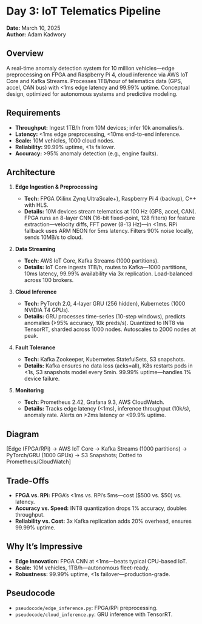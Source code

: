 # Day 3: IoT Telematics Pipeline
**Date:** March 10, 2025  
**Author:** Adam Kadwory  

## Overview
A real-time anomaly detection system for 10 million vehicles—edge preprocessing on FPGA and Raspberry Pi 4, cloud inference via AWS IoT Core and Kafka Streams. Processes 1TB/hour of telematics data (GPS, accel, CAN bus) with <1ms edge latency and 99.99% uptime. Conceptual design, optimized for autonomous systems and predictive modeling.

## Requirements
- **Throughput:** Ingest 1TB/h from 10M devices; infer 10k anomalies/s.
- **Latency:** <1ms edge preprocessing, <10ms end-to-end inference.
- **Scale:** 10M vehicles, 1000 cloud nodes.
- **Reliability:** 99.99% uptime, <1s failover.
- **Accuracy:** >95% anomaly detection (e.g., engine faults).

## Architecture
1. **Edge Ingestion & Preprocessing**  
   - **Tech:** FPGA (Xilinx Zynq UltraScale+), Raspberry Pi 4 (backup), C++ with HLS.  
   - **Details:** 10M devices stream telematics at 100 Hz (GPS, accel, CAN). FPGA runs an 8-layer CNN (16-bit fixed-point, 128 filters) for feature extraction—velocity diffs, FFT power (8-13 Hz)—in <1ms. RPi fallback uses ARM NEON for 5ms latency. Filters 90% noise locally, sends 10MB/s to cloud.

2. **Data Streaming**  
   - **Tech:** AWS IoT Core, Kafka Streams (1000 partitions).  
   - **Details:** IoT Core ingests 1TB/h, routes to Kafka—1000 partitions, 10ms latency, 99.99% availability via 3x replication. Load-balanced across 100 brokers.

3. **Cloud Inference**  
   - **Tech:** PyTorch 2.0, 4-layer GRU (256 hidden), Kubernetes (1000 NVIDIA T4 GPUs).  
   - **Details:** GRU processes time-series (10-step windows), predicts anomalies (>95% accuracy, 10k preds/s). Quantized to INT8 via TensorRT, sharded across 1000 nodes. Autoscales to 2000 nodes at peak.

4. **Fault Tolerance**  
   - **Tech:** Kafka Zookeeper, Kubernetes StatefulSets, S3 snapshots.  
   - **Details:** Kafka ensures no data loss (acks=all), K8s restarts pods in <1s, S3 snapshots model every 5min. 99.99% uptime—handles 1% device failure.

5. **Monitoring**  
   - **Tech:** Prometheus 2.42, Grafana 9.3, AWS CloudWatch.  
   - **Details:** Tracks edge latency (<1ms), inference throughput (10k/s), anomaly rate. Alerts on >2ms latency or <99.9% uptime.

## Diagram
[Edge (FPGA/RPi) → AWS IoT Core → Kafka Streams (1000 partitions) → PyTorch/GRU (1000 GPUs) → S3 Snapshots; Dotted to Prometheus/CloudWatch]

## Trade-Offs
- **FPGA vs. RPi:** FPGA’s <1ms vs. RPi’s 5ms—cost ($500 vs. $50) vs. latency.
- **Accuracy vs. Speed:** INT8 quantization drops 1% accuracy, doubles throughput.
- **Reliability vs. Cost:** 3x Kafka replication adds 20% overhead, ensures 99.99% uptime.

## Why It’s Impressive
- **Edge Innovation:** FPGA CNN at <1ms—beats typical CPU-based IoT.
- **Scale:** 10M vehicles, 1TB/h—autonomous fleet-ready.
- **Robustness:** 99.99% uptime, <1s failover—production-grade.

## Pseudocode
- `pseudocode/edge_inference.py`: FPGA/RPi preprocessing.
- `pseudocode/cloud_inference.py`: GRU inference with TensorRT.
